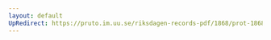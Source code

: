 ```yaml
---
layout: default
UpRedirect: https://pruto.im.uu.se/riksdagen-records-pdf/1868/prot-1868--ak--408/prot-1868--ak--408_065.pdf
---
```


